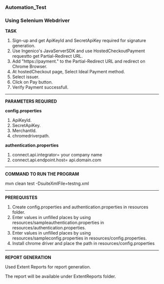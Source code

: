 ### Automation_Test
### Using Selenium Webdriver

**TASK**

1. Sign-up and get ApiKeyId and SecretApiKey required for signature generation.
2. Use Ingenico's JavaServerSDK and use HostedCheckoutPayment requestto get Partial-Redirect URL.
3. Add "https://payment." to the Partial-Redirect URL and redirect on Chrome Browser.
4. At hostedCheckout page, Select Ideal Payment method.
5. Select issuer.
6. Click on Pay button.
7. Verify Payment successfull.

---

**PARAMETERS REQUIRED**

**config.properties**
1. ApiKeyId.
2. SecretApiKey.
3. MerchantId.
4. chromedriverpath.


**authentication.properties**
1. connect.api.integrator= your company name
2. connect.api.endpoint.host= api.domain.com

---

**COMMAND TO RUN THE PROGRAM**

mvn clean test -DsuiteXmlFile=testng.xml

---

**PREREQUISTES**
1. Create config.properties and authentication.properties in resources folder.
1. Enter values in unfilled places by using resources/sampleauthentication.properties in resources/authentication.properties.
2. Enter values in unfilled places by using resources/sampleconfig.properties in resources/config.properties.
3. Install chrome driver and place the path in resources/config.properties

---

**REPORT GENERATION**

Used Extent Reports for report generation.

The report will be available under ExtentReports folder.
